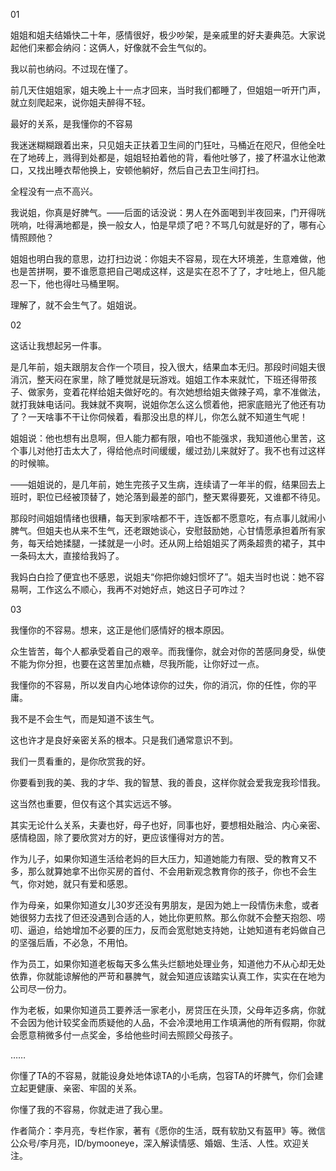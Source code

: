 01

姐姐和姐夫结婚快二十年，感情很好，极少吵架，是亲戚里的好夫妻典范。大家说起他们来都会纳闷：这俩人，好像就不会生气似的。

我以前也纳闷。不过现在懂了。

前几天住姐姐家，姐夫晚上十一点才回来，当时我们都睡了，但姐姐一听开门声，就立刻爬起来，说你姐夫醉得不轻。

最好的关系，是我懂你的不容易

我迷迷糊糊跟着出来，只见姐夫正扶着卫生间的门狂吐，马桶近在咫尺，但他全吐在了地砖上，溅得到处都是，姐姐轻拍着他的背，看他吐够了，接了杯温水让他漱口，又找出睡衣帮他换上，安顿他躺好，然后自己去卫生间打扫。

全程没有一点不高兴。

我说姐，你真是好脾气。——后面的话没说：男人在外面喝到半夜回来，门开得咣咣响，吐得满地都是，换一般女人，怕是早烦了吧？不骂几句就是好的了，哪有心情照顾他？

姐姐也明白我的意思，边打扫边说：你姐夫不容易，现在大环境差，生意难做，他也是苦拼啊，要不谁愿意把自己喝成这样，这是实在忍不了了，才吐地上，但凡能忍一下，他也得吐马桶里啊。

理解了，就不会生气了。姐姐说。

02

这话让我想起另一件事。

是几年前，姐夫跟朋友合作一个项目，投入很大，结果血本无归。那段时间姐夫很消沉，整天闷在家里，除了睡觉就是玩游戏。姐姐工作本来就忙，下班还得带孩子、做家务，变着花样给姐夫做好吃的。有次她想给姐夫做辣子鸡，拿不准做法，就打我妹电话问。我妹就不爽啊，说姐你怎么这么惯着他，把家底赔光了他还有功了？一天啥事不干让你伺候着，看那没出息的样儿，你怎么就不知道生气呢！

姐姐说：他也想有出息啊，但人能力都有限，咱也不能强求，我知道他心里苦，这个事儿对他打击太大了，得给他点时间缓缓，缓过劲儿来就好了。我不也有过这样的时候嘛。

——姐姐说的，是几年前，她生完孩子又生病，连续请了一年半的假，结果回去上班时，职位已经被顶替了，她沦落到最差的部门，整天累得要死，又谁都不待见。

那段时间姐姐情绪也很糟，每天到家啥都不干，连饭都不愿意吃，有点事儿就闹小脾气。但姐夫也从来不生气，还老跟她谈心，安慰鼓励她，心甘情愿承担着所有家务，每天给她揉腿，一揉就是一小时。还从网上给姐姐买了两条超贵的裙子，其中一条码太大，直接给我妈了。

我妈白白捡了便宜也不感恩，说姐夫“你把你媳妇惯坏了”。姐夫当时也说：她不容易啊，工作这么不顺心，我再不对她好点，她这日子可咋过？

03

我懂你的不容易。想来，这正是他们感情好的根本原因。

众生皆苦，每个人都承受着自己的艰辛。而我懂你，就会对你的苦感同身受，纵使不能为你分担，也要在这苦里加点糖，尽我所能，让你好过一点。

我懂你的不容易，所以发自内心地体谅你的过失，你的消沉，你的任性，你的平庸。

我不是不会生气，而是知道不该生气。

这也许才是良好亲密关系的根本。只是我们通常意识不到。

我们一贯看重的，是你欣赏我的好。

你要看到我的美、我的才华、我的智慧、我的善良，这样你就会爱我宠我珍惜我。

这当然也重要，但仅有这个其实远远不够。

其实无论什么关系，夫妻也好，母子也好，同事也好，要想相处融洽、内心亲密、感情稳固，除了要欣赏对方的好，更应该懂得对方的苦。

作为儿子，如果你知道生活给老妈的巨大压力，知道她能力有限、受的教育又不多，那么就算她拿不出你买房的首付、不会用新观念教育你的孩子，你也不会生气，你对她，就只有爱和感恩。

作为母亲，如果你知道女儿30岁还没有男朋友，是因为她上一段情伤未愈，或者她很努力去找了但还没遇到合适的人，她比你更煎熬。那么你就不会整天抱怨、唠叨、逼迫，给她增加不必要的压力，反而会宽慰她支持她，让她知道有老妈做自己的坚强后盾，不必急，不用怕。

作为员工，如果你知道老板每天多么焦头烂额地处理业务，知道他力不从心却无处依靠，你就能谅解他的严苛和暴脾气，就会知道应该踏实认真工作，实实在在地为公司尽一份力。

作为老板，如果你知道员工要养活一家老小，房贷压在头顶，父母年迈多病，你就不会因为他计较奖金而质疑他的人品，不会冷漠地用工作填满他的所有假期，你就会愿意稍微多付一点奖金，多给他些时间去照顾父母孩子。

……

你懂了TA的不容易，就能设身处地体谅TA的小毛病，包容TA的坏脾气，你们会建立起更健康、亲密、牢固的关系。

你懂了我的不容易，你就走进了我心里。

作者简介：李月亮，专栏作家，著有《愿你的生活，既有软肋又有盔甲》等。微信公众号/李月亮，ID/bymooneye，深入解读情感、婚姻、生活、人性。欢迎关注。